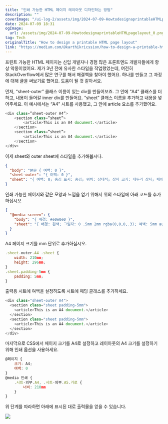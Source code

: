 ```yaml
---
title: "인쇄 가능한 HTML 페이지 레이아웃 디자인하는 방법"
description: ""
coverImage: "/ui-log-2/assets/img/2024-07-09-HowtodesignaprintableHTMLpagelayout_0.png"
date: 2024-07-09 18:31
ogImage:
  url: /assets/img/2024-07-09-HowtodesignaprintableHTMLpagelayout_0.png
tag: Tech
originalTitle: "How to design a printable HTML page layout"
link: "https://medium.com/@karthikricssion/how-to-design-a-printable-html-page-layout-802bc9ea61dd"
---
```


프린트 가능한 HTML 페이지는 신입 개발자나 경험 많은 프론트엔드 개발자들에게 항상 악몽이었어요. 제가 3년 전에 유사한 스타일을 작업했었는데, 여전히 StackOverflow에서 많은 연구를 해서 해결책을 찾아야 했어요. 하나를 만들고 그 과정에 대해 글을 써보기로 했어요. 도움이 될 것 같아서요.

먼저, “sheet-outer” 클래스 이름이 있는 div를 만들어보죠. 그 안에 “A4” 클래스를 더하고, 내용이 들어갈 inner div를 만들어요. “sheet” 클래스 이름을 추가하고 내용을 넣어주세요. 이 예시에서는 “A4” 시트를 사용했고, 그 안에 article 요소를 추가했어요.

```js
<div class=”sheet-outer A4”>
    <section class=”sheet”>
        <article>This is an A4 document.</article>
    </section>
    <section class=”sheet”>
        <article>This is an A4 document.</article>
    </section>
</div>
```

이제 sheet와 outer sheet에 스타일을 추가해봅시다.

<!-- ui-log 수평형 -->

<ins class="adsbygoogle"
  style="display:block"
  data-ad-client="ca-pub-4877378276818686"
  data-ad-slot="9743150776"
  data-ad-format="auto"
  data-full-width-responsive="true"></ins>

  <script>
  (adsbygoogle = window.adsbygoogle || []).push({});
  </script>

```json
{
  "body": "본문 { 여백: 0 }",
  "sheet-outer": "{ 여백: 0 }",
  "sheet": "{ 여백: 0; 숨김 표시: 숨김; 위치: 상대적; 상자 크기: 테두리 상자; 페이지 나누기: 항상;}"
}
```

인쇄 가능한 페이지와 같은 모양과 느낌을 얻기 위해서 위의 스타일에 아래 코드를 추가하십시오

```json
{
  "@media screen": {
    "body": "{ 배경: #e0e0e0 }",
    "sheet": "{ 배경: 흰색; 그림자: 0 .5mm 2mm rgba(0,0,0,.3); 여백: 5mm auto; }"
  }
}
```

A4 페이지 크기를 mm 단위로 추가하십시오.

<!-- ui-log 수평형 -->

<ins class="adsbygoogle"
  style="display:block"
  data-ad-client="ca-pub-4877378276818686"
  data-ad-slot="9743150776"
  data-ad-format="auto"
  data-full-width-responsive="true"></ins>

  <script>
  (adsbygoogle = window.adsbygoogle || []).push({});
  </script>

```js
.sheet-outer.A4 .sheet {
    width: 210mm;
    height: 296mm;
}
.sheet.padding-5mm {
    padding: 5mm;
}
```

출력용 시트에 여백을 설정하도록 시트에 패딩 클래스를 추가하세요.

```js
<div class="sheet-outer A4">
  <section class="sheet padding-5mm">
    <article>This is an A4 document.</article>
  </section>
  <section class="sheet padding-5mm">
    <article>This is an A4 document.</article>
  </section>
</div>
```

마지막으로 CSS에서 페이지 크기를 A4로 설정하고 레이아웃의 A4 크기를 설정하기 위해 인쇄 옵션을 사용하세요.

<!-- ui-log 수평형 -->

<ins class="adsbygoogle"
  style="display:block"
  data-ad-client="ca-pub-4877378276818686"
  data-ad-slot="9743150776"
  data-ad-format="auto"
  data-full-width-responsive="true"></ins>

  <script>
  (adsbygoogle = window.adsbygoogle || []).push({});
  </script>

```js
@페이지 {
    크기: A4;
    여백: 0
}
@media 인쇄 {
    .시트-외부.A4, .시트-외부.A5.가로 {
        너비: 210mm
    }
}
```

위 단계를 따라하면 아래에 표시된 대로 출력물을 얻을 수 있습니다.

<img src="/ui-log-2/assets/img/2024-07-09-HowtodesignaprintableHTMLpagelayout_0.png" />
